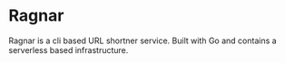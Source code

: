 # Ragnar

Ragnar is a cli based URL shortner service. Built with Go and contains a serverless based infrastructure.